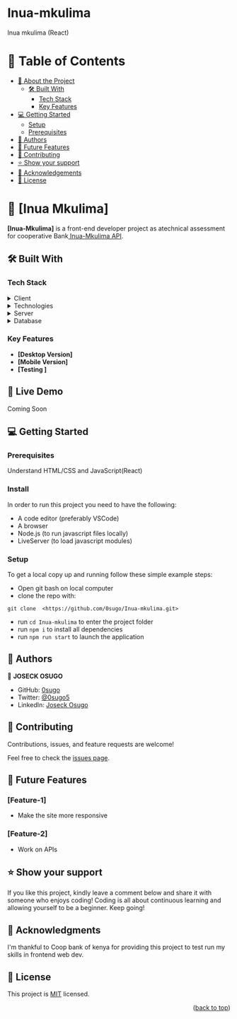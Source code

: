 # Inua-mkulima
Inua mkulima (React)

<a name="readme-top"></a>

# 📗 Table of Contents

- [📖 About the Project](#about-project)
  - [🛠 Built With](#built-with)
    - [Tech Stack](#tech-stack)
    - [Key Features](#key-features)
- [💻 Getting Started](#getting-started)
  - [Setup](#setup)
  - [Prerequisites](#prerequisites)
- [👥 Authors](#authors)
- [🔭 Future Features](#future-features)
- [🤝 Contributing](#contributing)
- [⭐️ Show your support](#support)
- [🙏 Acknowledgements](#acknowledgements)
- [📝 License](#license)

# 📖 [Inua Mkulima] <a name="about-project"></a>


**[Inua-Mkulima]** is a front-end developer project as atechnical assessment for cooperative Bank<a href=""> Inua-Mkulima API</a>.

## 🛠 Built With  <a name="built-with"></a>

### Tech Stack <a name="tech-stack"></a>

<details>
  <summary>Client</summary>
  <ul>
    <li><a href="https://developer.mozilla.org/en-US/docs/Web/HTML">HTML</a></li>
    <li><a href="https://developer.mozilla.org/en-US/docs/Web/CSS">CSS</a></li>
    <li><a href="https://developer.mozilla.org/en-US/docs/Web/JavaScript">JavaScript</a></li>
    
  </ul>
</details>

<details>
<summary>Technologies</summary>
  <ul>
    <li><a href="https://dummyjson.com/products">API</a></li>
  </ul>
</details>

<details>
  <summary>Server</summary>
  <ul>
    <li><a href="#">N/A</a></li>
  </ul>
</details>

<details>
<summary>Database</summary>
  <ul>
    <li><a href="#">N/A</a></li>
  </ul>
</details>

### Key Features <a name="key-features"></a>

- **[Desktop Version]**
- **[Mobile Version]**
- **[Testing ]**


## 🚀 Live Demo <a name="live-demo"></a>
Coming Soon


## 💻 Getting Started <a name="getting-started"></a>
### Prerequisites
Understand HTML/CSS and JavaScript(React)

### Install
In order to run this project you need to have the following:

- A code editor (preferably VSCode)
- A browser
- Node.js (to run javascript files locally)
- LiveServer (to load javascript modules)

### Setup

To get a local copy up and running follow these simple example steps:

- Open git bash on local computer
- clone the repo with: 
```
git clone  <https://github.com/0sugo/Inua-mkulima.git>
```
- run ```cd Inua-mkulima``` to enter the project folder
- run ```npm i``` to install all dependencies
- run ```npm run start``` to launch the application


## 👥 Authors <a name="authors"></a>



👤 **JOSECK OSUGO**

- GitHub: [0sugo](https://github.com/0sugo)
- Twitter: [@0sugo5](https://twitter.com/osugo5)
- LinkedIn: [Joseck Osugo](https://www.linkedin.com/in/joseck-osugo-873b0618a/)



## 🤝 Contributing <a name="contributing"></a>

Contributions, issues, and feature requests are welcome!

Feel free to check the [issues page](https://github.com/0sugo/Inua-mkulima.git).

## 🔭 Future Features <a name="future-features"></a>

### **[Feature-1]** 
- Make the site more responsive

### **[Feature-2]** 

- Work on APIs


## ⭐️ Show your support <a name="support"></a>

If you like this project, kindly leave a comment below and share it with someone who enjoys coding! Coding is all about continuous learning and allowing yourself to be a beginner. Keep going! 

## 🙏 Acknowledgments <a name="acknowledgements"></a>

I'm thankful to Coop bank of kenya for providing this project to test run my skills in frontend web dev. 

## 📝 License <a name="license"></a>

This project is [MIT](./LICENSE) licensed.

<p align="right">(<a href="#readme-top">back to top</a>)</p>
